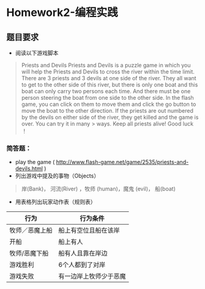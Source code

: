 # Homework2-编程实践

## 题目要求

* 阅读以下游戏脚本

> Priests and Devils
Priests and Devils is a puzzle game in which you will help the Priests and Devils to cross the river within the time limit. There are 3 priests and 3 devils at one side of the river. They all want to get to the other side of this river, but there is only one boat and this boat can only carry two persons each time. And there must be one person steering the boat from one side to the other side. In the flash game, you can click on them to move them and click the go button to move the boat to the other direction. If the priests are out numbered by the devils on either side of the river, they get killed and the game is over. You can try it in many > ways. Keep all priests alive! Good luck ！

### 简答题：

* play the game ( http://www.flash-game.net/game/2535/priests-and-devils.html )
* 列出游戏中提及的事物（Objects） 
> 岸(Bank)， 河流(River) ，牧师 (human)，魔鬼 (evil)， 船(boat)    
* 用表格列出玩家动作表（规则表）

| 行为 | 行为条件 |
| --- | --- |
| 牧师／恶魔上船 | 船上有空位且船在该岸 |
| 开船 | 船上有人 |
| 牧师/恶魔下船 | 船有人且靠在岸边 |
| 游戏胜利 | 6个人都到了对岸 |
| 游戏失败 | 有一边岸上牧师少于恶魔 |
